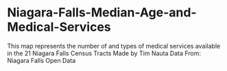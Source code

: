 # Niagara-Falls-Median-Age-and-Medical-Services
This map represents the number of and types of medical services available in the 21 Niagara Falls Census Tracts
Made by Tim Nauta
Data From: Niagara Falls Open Data
